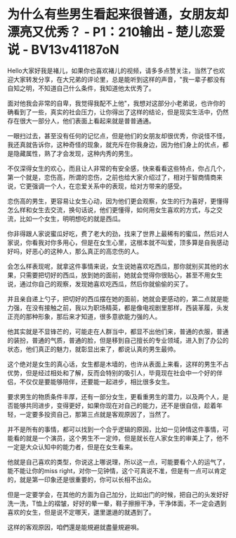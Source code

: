 # 为什么有些男生看起来很普通，女朋友却漂亮又优秀？ - P1：210输出 - 楚儿恋爱说 - BV13v41187oN

Hello大家好我是褚儿，如果你也喜欢褚儿的视频，请多多点赞关注，当然了也欢迎大家转发分享，在大兄弟的评论里，总是能听到这样的声音，"我一辈子都没有自知之明，不知道自己什么条件，我知道他太优秀了。

面对他我会非常的自卑，我觉得我配不上他"，我想对这部分小老弟说，也许你的确看到了一些，真实的社会压力，让你得出了这样的结论，但是现实生活中，仍然存在很大一部分人，他们表面上看起来就是普普通通。

一眼扫过去，甚至没有任何的记忆点，但是他们的女朋友却很优秀，你说怪不怪，我还真就告诉你，这种奇怪的现象，就充斥在你我身边，因为他们身上的优点，都是隐藏属性，熟了才会发现，这种内秀的男生。

不仅深得女生的欢心，而且让人非常的有安全感，快来看看这些特点，你占几个，第一个就是，恋伤高，所谓的恋伤，之前也给大家介绍过了，相对于智商情商来说，它更强调一个人，在恋爱关系中的表现，给对方带来的感受。

恋伤高的男生，更容易让女生心动，因为他们更会观察，女生的行为喜好，更懂得怎么样和女生去交流，换句话说，他们更懂得，如何用女生喜欢的方式，与之交流，比如一个女生，明明想吃的就是西瓜。

你非得跟人家说蜜瓜好吃，费了老大的劲，找来了世界上最稀有的蜜瓜，然后对人家说，你看我对你多用心，但是在女生心里，这根本就不叫爱，顶多算是自我感动好吗，好恶心的这种人，那么真正的高恋伤的人。

会怎么样表现呢，就拿这件事情来说，女生说她喜欢吃西瓜，那你就别买其他的水果，只需要把切好的西瓜，放到她的面前，她就会觉得你很贴心，甚至不用女生说，通过你自己的观察，发现她喜欢吃西瓜，然后你就偷偷的买了。

并且亲自递上勺子，把切好的西瓜摆在她的面前，她就会更感动的，第二点就是能力强，在没有接触之前，我以为职场精英，都是像电视剧里那样，西装革履，头发正亮的那种形象，那后来才知道，很多意欲能力强的人。

他其实就是不显锋芒的，可能走在人群当中，都显不出他们来，普通的衣服，普通的装扮，普通的气质，普通的脸，但是移到自己擅长的专业领域，进入到了办公的状态，他们真正的魅力，就彰显出来了，都说认真的男生最帅。

这个绝对是女生的真心话，女生都是木墙的，也许从表面上来看，这样的男生不占优势，但是经过相处和了解，反而会特别的吸引人，毕竟现在社会中一个好的伴侣，不仅仅是要能够陪伴，还要能一起进步，相比很多女生。

要求男生的物质条件丰厚，还有一部分女生，更看重男生的潜力，以及两个人，是否能够共同进步，变得更好，如果你现在对自己的能力，还不是很自信，趁着年轻，一定要多投资自己，那第三点就是客观原因了，当然了。

并不是所有的事情，都可以找到一个合乎逻辑的原因，比如一见钟情这件事情，可能看的就是一个演员，这个男生不一定帅，但是就长在人家女生的审美上了，他不一定是大众认知中的能力者，但是在女生看来。

他就是自己喜欢的类型，你说这上哪说理，所以这一点，可能要看个人的运气了，能不能让你的miss right，对你一见钟情，这个可真说不准，但是有一点可以肯定的，就是第一印象还是很重要的，你可以长相不出众。

但是一定要学会，在其他的方面为自己加分，比如出门的时候，把自己的头发好好洗一洗，T恤上的褶皱，好好的晕一晕，鞋子擦擦干净，干净体面，不一定会遇到喜欢的女生，但是说不定哪天，邋里邋遢的就遇到了。

这样的客观原因，咱們還是能規避就盡量規避唄。